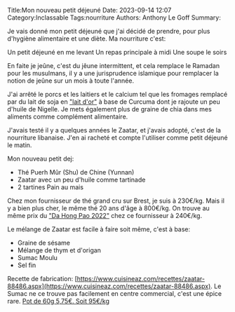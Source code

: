 Title:Mon nouveau petit déjeuné
Date: 2023-09-14 12:07
Category:Inclassable
Tags:nourriture
Authors: Anthony Le Goff
Summary:

Je vais donné mon petit déjeuné que j'ai décidé de prendre, pour plus d'hygiène alimentaire et une diète. Ma nourriture c'est:

Un petit déjeuné en me levant
Un repas principale à midi
Une soupe le soirs


En faite je jeûne, c'est du jêune intermittent, et cela remplace le Ramadan pour les musulmans, il y a une jurisprudence islamique pour remplacer la notion de jeûne sur un mois à toute l'année.

J'ai arrêté le porcs et les laitiers et le calcium tel que les fromages remplacé par du lait de soja en ["lait d'or"](https://www.bienmanger.com/1C417_Lait_Or.html) à base de Curcuma dont je rajoute un peu d'huile de Nigelle. Je mets également plus de graine de chia dans mes aliments comme complément alimentaire.

J'avais testé il y a quelques années le Zaatar, et j'avais adopté, c'est de la nourriture libanaise. J'en ai racheté et compte l'utiliser comme petit déjeuné le matin.

Mon nouveau petit dej:

* Thé Puerh Mûr (Shu) de Chine (Yunnan)
* Zaatar avec un peu d'huile comme tartinade
* 2 tartines Pain au mais



Chez mon fournisseur de thé grand cru sur Brest, je suis à 230€/kg. Mais il y a bien plus cher, le même thé 20 ans d'âge à 800€/kg. On trouve au même prix du ["Da Hong Pao 2022"](https://www.terre-des-thes.fr/boutique/da-hong-pao/) chez ce fournisseur à 240€/kg.

Le mélange de Zaatar est facile à faire soit même, c'est à base:

* Graine de sésame
* Mélange de thym et d'origan
* Sumac Moulu
* Sel fin

Recette de fabrication: [https://www.cuisineaz.com/recettes/zaatar-88486.aspx](https://www.cuisineaz.com/recettes/zaatar-88486.aspx). Le Sumac ne ce trouve pas facilement en centre commercial, c'est une épice rare. [Pot de 60g 5,75€. Soit 95€/kg](https://www.bienmanger.com/1F36211_Sumac_Liban.html)